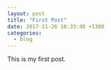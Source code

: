 ```yaml
---
layout: post
title: "First Post"
date: 2017-11-26 16:33:48 +1300
categories:
  - blog
---
```

This is my first post.